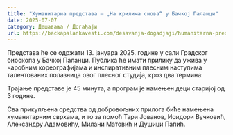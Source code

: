 ```yaml
---
title: "Хуманитарна представа – „На крилима снова“ у Бачкој Паланци"
date: 2025-07-07
category: Дешавања / Догађаји
url: https://backapalankavesti.com/desavanja-dogadjaji/humanitarna-predstava-na-krilima-snova-u-backoj-palanci/
---
```


Представа ће се одржати 13. јануара 2025. године у сали Градског биоскопа у Бачкој Паланци. Публика ће имати прилику да ужива у чаробним кореографијама и инспиративним плесним наступима талентованих полазница овог плесног студија, кроз два термина:

Трајање представе је 45 минута, а програм је намењен деци старијој од 3 године.

Сва прикупљена средства од добровољних прилога биће намењена хуманитарним сврхама, и то за помоћ Тари Јованов, Исидори Вучковић, Александру Адамовићу, Милани Матовић и Душици Папић.
